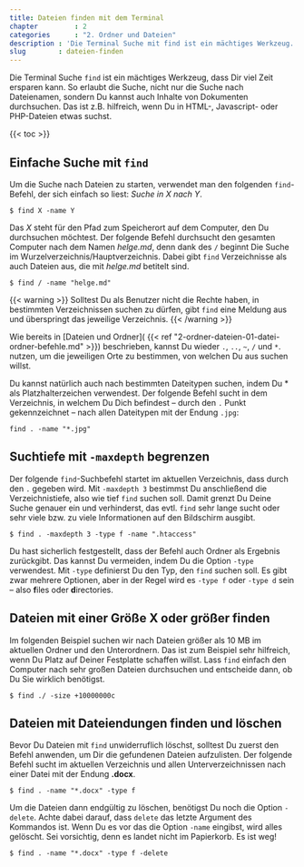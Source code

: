 ```yaml
---
title: Dateien finden mit dem Terminal
chapter         : 2
categories      : "2. Ordner und Dateien"
description : 'Die Terminal Suche mit find ist ein mächtiges Werkzeug. Mit find findest Du nicht nur Dateien, sondern kannst Sie auch z.B. löschen oder verschieben.'
slug        : dateien-finden
---
```

Die Terminal Suche `find` ist ein mächtiges Werkzeug, dass Dir viel Zeit
ersparen kann. So erlaubt die Suche, nicht nur die Suche nach
Dateienamen, sondern Du kannst auch Inhalte von Dokumenten durchsuchen.
Das ist z.B. hilfreich, wenn Du in HTML-, Javascript- oder PHP-Dateien
etwas suchst.
<!--more-->

{{< toc >}}

## Einfache Suche mit `find`

Um die Suche nach Dateien zu starten, verwendet man den folgenden
`find`-Befehl, der sich einfach so liest: _Suche in X nach Y_.

    $ find X -name Y

Das *X* steht für den Pfad zum Speicherort auf dem Computer, den Du
durchsuchen möchtest. Der folgende Befehl durchsucht den gesamten
Computer nach dem Namen *helge.md*, denn dank des `/` beginnt Die Suche
im Wurzelverzeichnis/Hauptverzeichnis. Dabei gibt `find` Verzeichnisse
als auch Dateien aus, die mit *helge.md* betitelt sind.

    $ find / -name "helge.md"

{{< warning >}}
Solltest Du als Benutzer nicht die Rechte haben, in bestimmten Verzeichnissen suchen zu dürfen, gibt `find` eine Meldung aus und  überspringt das jeweilige Verzeichnis.
{{< /warning >}} 

Wie bereits in [Dateien und Ordner]( {{< ref "2-ordner-dateien-01-datei-ordner-befehle.md" >}}) beschrieben, kannst Du
wieder `.`, `..`, `~`, `/` und `*`. nutzen, um die jeweiligen Orte zu
bestimmen, von welchen Du aus suchen willst.

Du kannst natürlich auch nach bestimmten Dateitypen suchen, indem Du \*
als Platzhalterzeichen verwendest. Der folgende Befehl sucht in dem
Verzeichnis, in welchem Du Dich befindest – durch den `.` Punkt
gekennzeichnet – nach allen Dateitypen mit der Endung `.jpg`:

    find . -name "*.jpg"

## Suchtiefe mit `-maxdepth` begrenzen

Der folgende `find`-Suchbefehl startet im aktuellen Verzeichnis, dass
durch den `.` gegeben wird. Mit `-maxdepth 3` bestimmst Du anschließend
die Verzeichnistiefe, also wie tief `find` suchen soll. Damit grenzt Du
Deine Suche genauer ein und verhinderst, das evtl. `find` sehr lange
sucht oder sehr viele bzw. zu viele Informationen auf den Bildschirm
ausgibt.

    $ find . -maxdepth 3 -type f -name ".htaccess"

Du hast sicherlich festgestellt, dass der Befehl auch Ordner als
Ergebnis zurückgibt. Das kannst Du vermeiden, indem Du die Option
`-type` verwendest. Mit `-type` definierst Du den Typ, den `find` suchen
soll. Es gibt zwar mehrere Optionen, aber in der Regel wird es `-type
f` oder `-type d` sein – also **f**iles oder **d**irectories.

## Dateien mit einer Größe X oder größer finden

Im folgenden Beispiel suchen wir nach Dateien größer als 10 MB im
aktuellen Ordner und den Unterordnern. Das ist zum Beispiel sehr hilfreich, wenn Du Platz auf Deiner Festplatte schaffen willst. Lass `find` einfach den Computer nach sehr großen Dateien durchsuchen und entscheide dann, ob Du Sie wirklich benötigst.

    $ find ./ -size +10000000c

## Dateien mit Dateiendungen finden und löschen

Bevor Du Dateien mit `find` unwiderruflich löschst, solltest Du zuerst
den Befehl anwenden, um Dir die gefundenen Dateien aufzulisten. Der
folgende Befehl sucht im aktuellen Verzeichnis und allen
Unterverzeichnissen nach einer Datei mit der Endung **.docx**.

    $ find . -name "*.docx" -type f

Um die Dateien dann endgültig zu löschen, benötigst Du noch die Option
`-delete`. Achte dabei darauf, dass `delete` das letzte Argument des
Kommandos ist. Wenn Du es vor das die Option `-name` eingibst, wird
alles gelöscht. Sei vorsichtig, denn es landet nicht im Papierkorb. Es ist weg!

    $ find . -name "*.docx" -type f -delete
